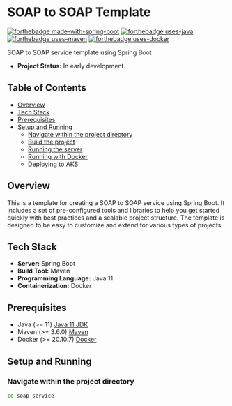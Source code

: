 # SOAP to SOAP Template

[![forthebadge made-with-spring-boot](https://img.shields.io/badge/made_with-Spring_Boot-6DB33F?labelColor=fff&style=for-the-badge&logo=spring-boot&logoColor=6DB33F)](https://spring.io/projects/spring-boot)
[![forthebadge uses-java](https://img.shields.io/badge/uses-Java-007396?labelColor=fff&style=for-the-badge&logo=java&logoColor=007396)](https://www.java.com/)
[![forthebadge uses-maven](https://img.shields.io/badge/uses-Maven-C71A36?labelColor=fff&style=for-the-badge&logo=apache-maven&logoColor=C71A36)](https://maven.apache.org/)
[![forthebadge uses-docker](https://img.shields.io/badge/uses-Docker-2496ED?labelColor=fff&style=for-the-badge&logo=docker&logoColor=2496ED)](https://www.docker.com/)

SOAP to SOAP service template using Spring Boot

- **Project Status:** In early development.

## Table of Contents

- [Overview](#overview)
- [Tech Stack](#tech-stack)
- [Prerequisites](#prerequisites)
- [Setup and Running](#setup-and-running)
  - [Navigate within the project directory](#navigate-within-the-project-directory)
  - [Build the project](#build-the-project)
  - [Running the server](#running-the-server)
  - [Running with Docker](#running-with-docker)
  - [Deploying to AKS](#deploying-to-aks)

## Overview

This is a template for creating a SOAP to SOAP service using Spring Boot. It includes a set of pre-configured tools and libraries to help you get started quickly with best practices and a scalable project structure. The template is designed to be easy to customize and extend for various types of projects.

## Tech Stack

- **Server:** Spring Boot
- **Build Tool:** Maven
- **Programming Language:** Java 11
- **Containerization:** Docker

## Prerequisites

- Java (>= 11) [Java 11 JDK](https://openjdk.java.net/projects/jdk/11/)
- Maven (>= 3.6.0) [Maven](https://maven.apache.org/download.cgi)
- Docker (>= 20.10.7) [Docker](https://www.docker.com/get-docker)

## Setup and Running

### Navigate within the project directory
```sh
cd soap-service
